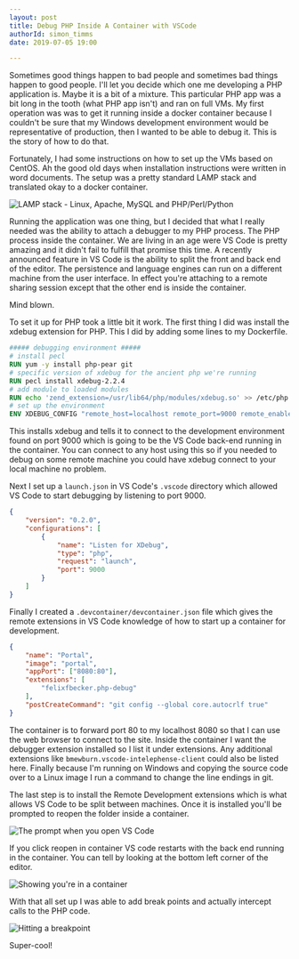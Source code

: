 ```yaml
---
layout: post
title: Debug PHP Inside A Container with VSCode
authorId: simon_timms
date: 2019-07-05 19:00

---
```


Sometimes good things happen to bad people and sometimes bad things happen to good people. I'll let you decide which one me developing a PHP application is. Maybe it is a bit of a mixture. This particular PHP app was a bit long in the tooth (what PHP app isn't) and ran on full VMs. My first operation was was to get it running inside a docker container because I couldn't be sure that my Windows development environment would be representative of production, then I wanted to be able to debug it. This is the story of how to do that.

<!-- more -->

Fortunately, I had some instructions on how to set up the VMs based on CentOS. Ah the good old days when installation instructions were written in word documents. The setup was a pretty standard LAMP stack and translated okay to a docker container. 

![LAMP stack - Linux, Apache, MySQL and PHP/Perl/Python](https://blog.simontimms.com/images/phpincontainer/lamp_stack.jpg)

Running the application was one thing, but I decided that what I really needed was the ability to attach a debugger to my PHP process. The PHP process inside the container. We are living in an age were VS Code is pretty amazing and it didn't fail to fulfill that promise this time. A recently announced feature in VS Code is the ability to split the front and back end of the editor. The persistence and language engines can run on a different machine from the user interface. In effect you're attaching to a remote sharing session except that the other end is inside the container. 

Mind blown.

To set it up for PHP took a little bit it work. The first thing I did was install the xdebug extension for PHP. This I did by adding some lines to my Dockerfile.

```dockerfile
##### debugging environment #####
# install pecl
RUN yum -y install php-pear git
# specific version of xdebug for the ancient php we're running
RUN pecl install xdebug-2.2.4
# add module to loaded modules
RUN echo 'zend_extension=/usr/lib64/php/modules/xdebug.so' >> /etc/php.d/xdebug.ini
# set up the environment
ENV XDEBUG_CONFIG "remote_host=localhost remote_port=9000 remote_enable=1"
```

This installs xdebug and tells it to connect to the development environment found on port 9000 which is going to be the VS Code back-end running in the container. You can connect to any host using this so if you needed to debug on some remote machine you could have xdebug connect to your local machine no problem. 

Next I set up a `launch.json` in VS Code's `.vscode` directory which allowed VS Code to start debugging by listening to port 9000.

```json
{
    "version": "0.2.0",
    "configurations": [
        {
            "name": "Listen for XDebug",
            "type": "php",
            "request": "launch",
            "port": 9000
        }
    ]
}
```

Finally I created a `.devcontainer/devcontainer.json` file which gives the remote extensions in VS Code knowledge of how to start up a container for development.

```json
{
    "name": "Portal",
    "image": "portal",
    "appPort": ["8080:80"],
    "extensions": [
        "felixfbecker.php-debug"
    ],
    "postCreateCommand": "git config --global core.autocrlf true"
}
```

The container is to forward port 80 to my localhost 8080 so that I can use the web browser to connect to the site. Inside the container I want the debugger extension installed so I list it under extensions. Any additional extensions like `bmewburn.vscode-intelephense-client` could also be listed here. Finally because I'm running on Windows and copying the source code over to a Linux image I run a command to change the line endings in git. 

The last step is to install the Remote Development extensions which is what allows VS Code to be split between machines. Once it is installed you'll be prompted to reopen the folder inside a container. 

![The prompt when you open VS Code](https://blog.simontimms.com/images/phpincontainer/launch_in_container.png)

If you click reopen in container VS code restarts with the back end running in the container. You can tell by looking at the bottom left corner of the editor. 

![Showing you're in a container](https://blog.simontimms.com/images/phpincontainer/in_container.png)


With that all set up I was able to add break points and actually intercept calls to the PHP code. 

![Hitting a breakpoint](https://blog.simontimms.com/images/phpincontainer/at_breakpoint.png)

Super-cool!